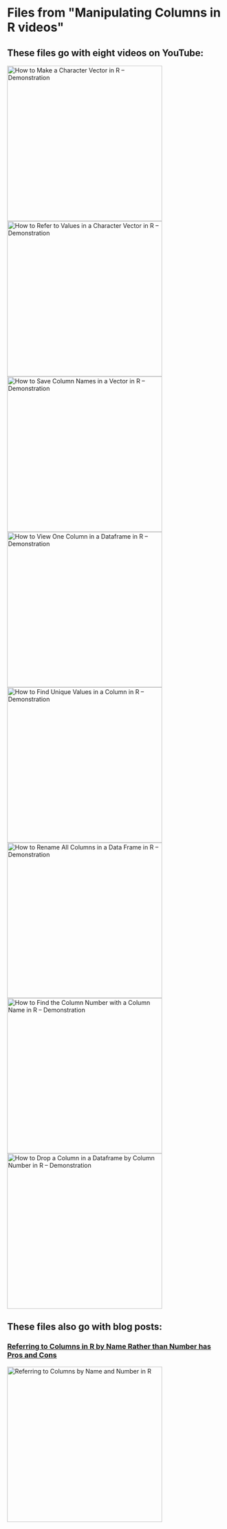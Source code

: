 # Files from "Manipulating Columns in R videos"
##  These files go with eight videos on YouTube:

<a href="https://youtu.be/xLpZRhvZdnw" target="_blank">
  <img width="360"  border="0" align="center"  src="https://dethwench.com/wp-content/uploads/2022/10/Make-Character-Vector-YouTube-Cover.jpg" alt="How to Make a Character Vector in R – Demonstration">
</a>

<a href="https://youtu.be/yqKlBqZ1X2o" target="_blank">
  <img width="360"  border="0" align="center"  src="https://dethwench.com/wp-content/uploads/2022/10/Referring-to-Values-in-Vector-YouTube-Cover.jpg" alt="How to Refer to Values in a Character Vector in R – Demonstration">
</a>

<a href="https://youtu.be/B5NYCsIW9ys" target="_blank">
  <img width="360"  border="0" align="center"  src="https://dethwench.com/wp-content/uploads/2022/10/Save-Column-Names-as-Vector-Youtube-Cover.jpg" alt="How to Save Column Names in a Vector in R – Demonstration">
</a>

<a href="https://youtu.be/Ut6DamzTfDk" target="_blank">
  <img width="360"  border="0" align="center"  src="https://dethwench.com/wp-content/uploads/2022/10/Look-at-individual-columns-Youtube-Cover.jpg" alt="How to View One Column in a Dataframe in R – Demonstration">
</a>

<a href="https://youtu.be/juwpHGfH88k" target="_blank">
  <img width="360"  border="0" align="center"  src="https://dethwench.com/wp-content/uploads/2022/10/Unique-values-in-columns-Youtube-Cover.jpg" alt="How to Find Unique Values in a Column in R – Demonstration">
</a>

<a href="https://youtu.be/1ukoi91SiJo" target="_blank">
  <img width="360"  border="0" align="center"  src="https://dethwench.com/wp-content/uploads/2022/10/Rename-all-columns-in-YouTube-Cover.jpg" alt="How to Rename All Columns in a Data Frame in R – Demonstration">
</a>

<a href="https://youtu.be/ezsv6tRAe1k" target="_blank">
  <img width="360"  border="0" align="center"  src="https://dethwench.com/wp-content/uploads/2022/10/Find-Column-Number-YouTube-Cover.jpg" alt="How to Find the Column Number with a Column Name in R – Demonstration">
</a>

<a href="https://youtu.be/ReQKQR3EYgQ" target="_blank">
  <img width="360"  border="0" align="center"  src="https://dethwench.com/wp-content/uploads/2022/10/Drop-Column-by-Number-YouTube-Cover.jpg" alt="How to Drop a Column in a Dataframe by Column Number in R – Demonstration">
</a>


##  These files also go with blog posts:
### [Referring to Columns in R by Name Rather than Number has Pros and Cons](https://dethwench.com/referring-to-columns-in-r-by-name-rather-than-number-has-pros-and-cons/)

<a href="https://dethwench.com/referring-to-columns-in-r-by-name-rather-than-number-has-pros-and-cons/" target="_blank">
  <img width="360"  border="0" align="center"  src="https://dethwench.com/wp-content/uploads/2022/10/Call-the-variable-by-name-or-number-in-R_cvr.jpg" alt="Referring to Columns by Name and Number in R">
</a>
